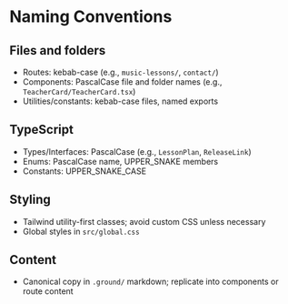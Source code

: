 # Naming Conventions

## Files and folders
- Routes: kebab-case (e.g., `music-lessons/`, `contact/`)
- Components: PascalCase file and folder names (e.g., `TeacherCard/TeacherCard.tsx`)
- Utilities/constants: kebab-case files, named exports

## TypeScript
- Types/Interfaces: PascalCase (e.g., `LessonPlan`, `ReleaseLink`)
- Enums: PascalCase name, UPPER_SNAKE members
- Constants: UPPER_SNAKE_CASE

## Styling
- Tailwind utility-first classes; avoid custom CSS unless necessary
- Global styles in `src/global.css`

## Content
- Canonical copy in `.ground/` markdown; replicate into components or route content
